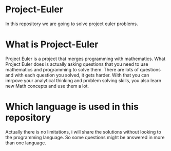 # Project-Euler
In this repository we are going to solve project euler problems.

# What is Project-Euler

Project Euler is a project that merges programming with mathematics. What Project Euler does is actually asking questions that you need to use mathematics and programming to solve them. There are lots of questions and with each question you solved, it gets harder. With that you can imrpove your analytical thinking and problem solving skills, you also learn new Math concepts and use them a lot.

# Which language is used in this repository

Actually there is no limitations, i will share the solutions without looking to the programming language. So some questions might be answered in more than one language.

